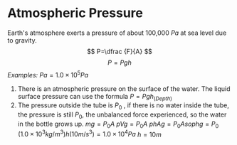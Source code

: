 # Atmospheric Pressure
Earth's atmosphere exerts a pressure of about 100,000 $Pa$  at sea level due to gravity.
$$
P=\dfrac {F}{A}
$$
$$
P=Pgh
$$
*Examples:*
$Pa=1.0\times10^5Pa$
1. There is an atmospheric pressure on the surface of the water.
The liquid surface pressure can use the formula $P=Pgh_{(Depth)}$  
2. The pressure outside the tube is $P_0$ , if there is no water inside the tube, the pressure is still $P_0$, the unbalanced force experienced, so the water in the bottle grows up.
$mg=P_0A$
$pVg=P_0A$
$phAg=P_0A so phg=P_0$
$(1.0\times10^3kg/m^3)h(10m/s^3)=1.0\times10^4Pa$
$h=10m$
